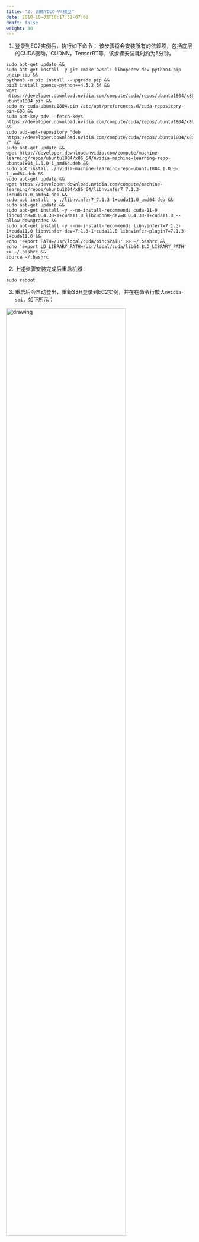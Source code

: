 ```yaml
---
title: "2. 训练YOLO-V4模型"
date: 2018-10-03T10:17:52-07:00
draft: false
weight: 30
---
```




1. 登录到EC2实例后，执行如下命令：
该步骤将会安装所有的依赖项，包括底层的CUDA驱动，CUDNN，TensorRT等，该步骤安装耗时约为5分钟。
```angular2html
sudo apt-get update &&
sudo apt-get install -y git cmake awscli libopencv-dev python3-pip unzip zip &&
python3 -m pip install --upgrade pip &&
pip3 install opencv-python==4.5.2.54 &&
wget https://developer.download.nvidia.com/compute/cuda/repos/ubuntu1804/x86_64/cuda-ubuntu1804.pin &&
sudo mv cuda-ubuntu1804.pin /etc/apt/preferences.d/cuda-repository-pin-600 &&
sudo apt-key adv --fetch-keys https://developer.download.nvidia.com/compute/cuda/repos/ubuntu1804/x86_64/7fa2af80.pub &&
sudo add-apt-repository "deb https://developer.download.nvidia.com/compute/cuda/repos/ubuntu1804/x86_64/ /" &&
sudo apt-get update &&
wget http://developer.download.nvidia.com/compute/machine-learning/repos/ubuntu1804/x86_64/nvidia-machine-learning-repo-ubuntu1804_1.0.0-1_amd64.deb &&
sudo apt install ./nvidia-machine-learning-repo-ubuntu1804_1.0.0-1_amd64.deb &&
sudo apt-get update &&
wget https://developer.download.nvidia.com/compute/machine-learning/repos/ubuntu1804/x86_64/libnvinfer7_7.1.3-1+cuda11.0_amd64.deb &&
sudo apt install -y ./libnvinfer7_7.1.3-1+cuda11.0_amd64.deb &&
sudo apt-get update &&
sudo apt-get install -y --no-install-recommends cuda-11-0 libcudnn8=8.0.4.30-1+cuda11.0 libcudnn8-dev=8.0.4.30-1+cuda11.0 --allow-downgrades &&
sudo apt-get install -y --no-install-recommends libnvinfer7=7.1.3-1+cuda11.0 libnvinfer-dev=7.1.3-1+cuda11.0 libnvinfer-plugin7=7.1.3-1+cuda11.0 &&
echo 'export PATH=/usr/local/cuda/bin:$PATH' >> ~/.bashrc &&
echo 'export LD_LIBRARY_PATH=/usr/local/cuda/lib64:$LD_LIBRARY_PATH' >> ~/.bashrc &&
source ~/.bashrc
```

2. 上述步骤安装完成后重启机器：
```angular2html
sudo reboot
```

3. 重启后会自动登出，重新SSH登录到EC2实例，并在在命令行敲入`nvidia-smi`，如下所示：
<img src="/images/030_ec2_train_model/train-step-1.png" alt="drawing" width="80%"/>

4. 克隆Darknet框架并编译：
```angular2html
git clone https://github.com/Gaowei-Xu/darknet.git
```
编译darknet：
```angular2html
cd darknet && make -j4
```
运行截图如下所示：
<img src="/images/030_ec2_train_model/train-step-2.png" alt="drawing" width="80%"/>
编译成功后查看可执行文件`darknet`是否存在，即命令行敲入`ls -al darknet`，如出现如下截图，说明编译成功：
<img src="/images/030_ec2_train_model/train-step-3.png" alt="drawing" width="80%"/>


4. 下载训练数据集

    该训练营中使用的行人检测数据集为[WiderPerson](http://www.cbsr.ia.ac.cn/users/sfzhang/WiderPerson/), 该数据集中含有8000张训练图片，
1000张验证图片，将行人分为5个类别：pedestrians，riders，partially-visible persons，ignore regions以及crowd。
<img src="/images/030_ec2_train_model/train-step-4.png" alt="drawing" width="80%"/>
执行如下命令将其下载至darknet/data/目录下并解压：
```angular2html
cd darknet/data
wget -c https://workshop-anker.s3.amazonaws.com/dataset/persons.zip
unzip persons.zip
```
运行截图如下所示：
<img src="/images/030_ec2_train_model/train-step-5.png" alt="drawing" width="80%"/>


6. 启动训练
    
    首先创建backup/persons目录，下载YOLO-V4的预训练模型，
```angular2html
cd ../
mkdir -p backup/persons/
cd backup
wget -c https://github.com/AlexeyAB/darknet/releases/download/darknet_yolo_v3_optimal/yolov4.conv.137
```
运行截图如下：
<img src="/images/030_ec2_train_model/train-step-6.png" alt="drawing" width="80%"/>
   退回到`darknet`目录，执行如下命令开启后台训练：
```angular2html
nohup ./darknet detector train data/persons.data cfg/yolov4-persons.cfg backup/yolov4.conv.137 -dont_show -mjpeg_port 8090 -map > persons_train.log 2>&1 &
```
运行截图如下：
<img src="/images/030_ec2_train_model/train-step-7.png" alt="drawing" width="80%"/>
从上图可以看到一个ID为3823的进程已经在后台运行，当我们SSH退出EC2实例的时候，训练任务不会中断。

6. 查看训练log和GPU资源利用
此时在命令行敲入`nvidia-smi`便可以查看GPU的资源使用率，同时可以用如下命令实时查看训练日志：
```angular2html
tail -f persons_train.log
```
<img src="/images/030_ec2_train_model/train-step-8.png" alt="drawing" width="80%"/>
   键入`CTRL+C`可以中断查看日志。
{{% notice info %}}
训练YOLO-V4目标检测模型，依赖于三个配置，即`darknet/cfg/yolov4-persons.cfg`，`darknet/data/persons.names`和`darknet/data/persons.data`，这三个模型分别
制定了YOLO-V4模型细节和训练周期，学习速率；目标类别信息；和训练数据集合路径配置。
<img src="/images/030_ec2_train_model/train-step-9.png" alt="drawing" width="90%"/>
训练的过程中模型参数会被不断的写入到`backup/persons/`目录下，如下图所示：
<img src="/images/030_ec2_train_model/train-step-10.png" alt="drawing" width="90%"/>
{{% /notice%}}
关于更多`darknet`训练目标检测的细节，请参考[https://github.com/AlexeyAB/darknet](https://github.com/AlexeyAB/darknet)
